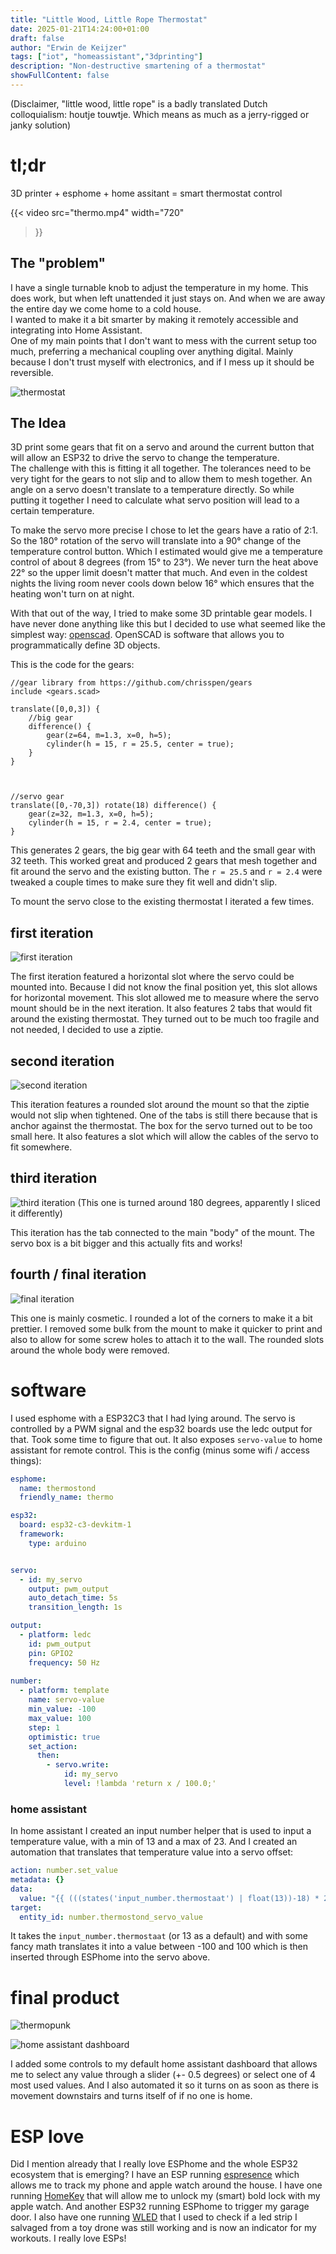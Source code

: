 ```yaml
---
title: "Little Wood, Little Rope Thermostat"
date: 2025-01-21T14:24:00+01:00
draft: false
author: "Erwin de Keijzer"
tags: ["iot", "homeassistant","3dprinting"]
description: "Non-destructive smartening of a thermostat"
showFullContent: false
---
```


(Disclaimer, "little wood, little rope" is a badly translated Dutch colloquialism: houtje touwtje. Which means as much as a jerry-rigged or janky solution)


# tl;dr

3D printer + esphome + home assitant = smart thermostat control

{{< video
  src="thermo.mp4"
  width="720"
>}}


## The "problem"

I have a single turnable knob to adjust the temperature in my home. This does work, but when left unattended it just stays on. And when we are away the entire day we come home to a cold house.  
I wanted to make it a bit smarter by making it remotely accessible and integrating into Home Assistant.  
One of my main points that I don't want to mess with the current setup too much, preferring a mechanical coupling over anything digital. Mainly because I don't trust myself with electronics, and if I mess up it should be reversible.

![thermostat](/thermo.jpeg)


## The Idea

3D print some gears that fit on a servo and around the current button that will allow an ESP32 to drive the servo to change the temperature.  
The challenge with this is fitting it all together. The tolerances need to be very tight for the gears to not slip and to allow them to mesh together. An angle on a servo doesn't translate to a temperature directly. So while putting it together I need to calculate what servo position will lead to a certain temperature.

To make the servo more precise I chose to let the gears have a ratio of 2:1. So the 180° rotation of the servo will translate into a 90° change of the temperature control button. Which I estimated would give me a temperature control of about 8 degrees (from 15° to 23°). We never turn the heat above 22° so the upper limit doesn't matter that much. And even in the coldest nights the living room never cools down below 16° which ensures that the heating won't turn on at night.

With that out of the way, I tried to make some 3D printable gear models. I have never done anything like this but I decided to use what seemed like the simplest way: [openscad](https://openscad.org/). OpenSCAD is software that allows you to programmatically define 3D objects.

This is the code for the gears:

```
//gear library from https://github.com/chrisspen/gears
include <gears.scad>

translate([0,0,3]) {
	//big gear
	difference() {
		gear(z=64, m=1.3, x=0, h=5); 
		cylinder(h = 15, r = 25.5, center = true);
	}
}



//servo gear
translate([0,-70,3]) rotate(18) difference() {
	gear(z=32, m=1.3, x=0, h=5);
	cylinder(h = 15, r = 2.4, center = true);
}
```

This generates 2 gears, the big gear with 64 teeth and the small gear with 32 teeth. This worked great and produced 2 gears that mesh together and fit around the servo and the existing button. The `r = 25.5` and `r = 2.4` were tweaked a couple times to make sure they fit well and didn't slip.

To mount the servo close to the existing thermostat I iterated a few times.

## first iteration
![first iteration](/mount1.png)

The first iteration featured a horizontal slot where the servo could be mounted into. Because I did not know the final position yet, this slot allows for horizontal movement. This slot allowed me to measure where the servo mount should be in the next iteration. It also features 2 tabs that would fit around the existing thermostat. They turned out to be much too fragile and not needed, I decided to use a ziptie.

## second iteration
![second iteration](/mount2.png)

This iteration features a rounded slot around the mount so that the ziptie would not slip when tightened. One of the tabs is still there because that is anchor against the thermostat. The box for the servo turned out to be too small here. It also features a slot which will allow the cables of the servo to fit somewhere.

## third iteration
![third iteration](/mount3.png)
(This one is turned around 180 degrees, apparently I sliced it differently)

This iteration has the tab connected to the main "body" of the mount. The servo box is a bit bigger and this actually fits and works!

## fourth / final iteration
![final iteration](/mount4.png)

This one is mainly cosmetic. I rounded a lot of the corners to make it a bit prettier. I removed some bulk from the mount to make it quicker to print and also to allow for some screw holes to attach it to the wall. The rounded slots around the whole body were removed.


# software

I used esphome with a ESP32C3 that I had lying around. The servo is controlled by a PWM signal and the esp32 boards use the ledc output for that. Took some time to figure that out. It also exposes `servo-value` to home assistant for remote control. This is the config (minus some wifi / access things):

```yaml
esphome:
  name: thermostond
  friendly_name: thermo

esp32:
  board: esp32-c3-devkitm-1
  framework:
    type: arduino


servo:
  - id: my_servo
    output: pwm_output
    auto_detach_time: 5s
    transition_length: 1s

output:
  - platform: ledc
    id: pwm_output
    pin: GPIO2
    frequency: 50 Hz
  
number:
  - platform: template
    name: servo-value
    min_value: -100
    max_value: 100
    step: 1
    optimistic: true
    set_action:
      then:
        - servo.write:
            id: my_servo
            level: !lambda 'return x / 100.0;'

```

### home assistant

In home assistant I created an input number helper that is used to input a temperature value, with a min of 13 and a max of 23. And I created an automation that translates that temperature value into a servo offset:

```yaml
action: number.set_value
metadata: {}
data:
  value: "{{ (((states('input_number.thermostaat') | float(13))-18) * 20) }}"
target:
  entity_id: number.thermostond_servo_value
```

It takes the `input_number.thermostaat` (or 13 as a default) and with some fancy math translates it into a value between -100 and 100 which is then inserted through ESPhome into the servo above.

# final product

![thermopunk](/thermopunk.jpeg)

![home assistant dashboard](/hass-thermos.png)

I added some controls to my default home assistant dashboard that allows me to select any value through a slider (+- 0.5 degrees) or select one of 4 most used values. And I also automated it so it turns on as soon as there is movement downstairs and turns itself of if no one is home.


# ESP love

Did I mention already that I really love ESPhome and the whole ESP32 ecosystem that is emerging? I have an ESP running [espresence](https://espresense.com/) which allows me to track my phone and apple watch around the house. I have one running [HomeKey](https://github.com/rednblkx/HomeKey-ESP32) that will allow me to unlock my (smart) bold lock with my apple watch. And another ESP32 running ESPhome to trigger my garage door. I also have one running [WLED](https://kno.wled.ge/) that I used to check if a led strip I salvaged from a toy drone was still working and is now an indicator for my workouts. I really love ESPs!

